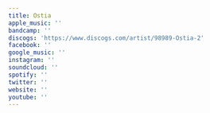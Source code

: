 ```yaml
---
title: Ostia
apple_music: ''
bandcamp: ''
discogs: 'https://www.discogs.com/artist/98989-Ostia-2'
facebook: ''
google_music: ''
instagram: ''
soundcloud: ''
spotify: ''
twitter: ''
website: ''
youtube: ''
---
```

